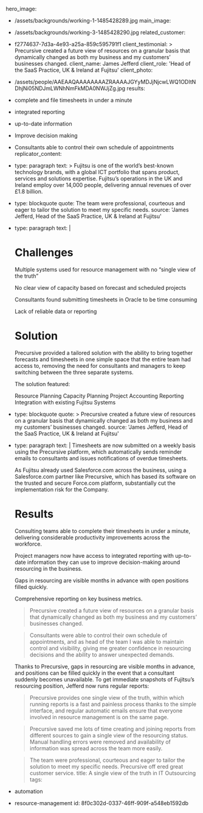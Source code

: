 hero_image:
  - /assets/backgrounds/working-1-1485428289.jpg
main_image:
  - /assets/backgrounds/working-3-1485428290.jpg
related_customer:
  - f2774637-7d3a-4e93-a25a-859c595791f1
client_testimonial: >
  Precursive created a future view of resources on a granular basis that dynamically changed as both
  my business and my customers’ businesses changed.
client_name: James Jefferd
client_role: 'Head of the SaaS Practice, UK & Ireland at Fujitsu'
client_photo:
  - /assets/people/AAEAAQAAAAAAAAZRAAAAJGYyMDJjNjcwLWQ1ODItNDhjNi05NDJmLWNhNmFkMDA0NWJjZg.jpg
results:
  - complete and file timesheets in under a minute
  - integrated reporting
  - up-to-date information
  - Improve decision making
  - Consultants able to control their own schedule of appointments
replicator_content:
  - 
    type: paragraph
    text: >
      Fujitsu is one of the world’s best-known technology brands, with a global ICT portfolio that spans
      product, services and solutions expertise. Fujitsu’s operations in the UK and Ireland employ over
      14,000 people, delivering annual revenues of over £1.8 billion.
  - 
    type: blockquote
    quote: The team were professional, courteous and eager to tailor the solution to meet my specific needs.
    source: 'James Jefferd, Head of the SaaS Practice, UK & Ireland at Fujitsu'
  - 
    type: paragraph
    text: |
      # Challenges
      
      Multiple systems used for resource management with no “single view of the truth”
      
      No clear view of capacity based on forecast and scheduled projects
      
      Consultants found submitting timesheets in Oracle to be time consuming
      
      Lack of reliable data or reporting
      
      
      # Solution
      
      Precursive provided a tailored solution with the ability to bring together forecasts and timesheets in one simple space that the entire team had access to, removing the need for consultants and managers to keep switching between the three separate systems.
      
      The solution featured:
      
      Resource Planning
      Capacity Planning
      Project Accounting
      Reporting
      Integration with existing Fujitsu Systems
  - 
    type: blockquote
    quote: >
      Precursive created a future view of resources on a granular basis that dynamically changed as both
      my business and my customers’ businesses changed.
    source: 'James Jefferd, Head of the SaaS Practice, UK & Ireland at Fujitsu'
  - 
    type: paragraph
    text: |
      Timesheets are now submitted on a weekly basis using the Precursive platform, which automatically sends reminder emails to consultants and issues notifications of overdue timesheets.
      
      As Fujitsu already used Salesforce.com across the business, using a Salesforce.com partner like Precursive, which has based its software on the trusted and secure Force.com platform, substantially cut the implementation risk for the Company.
      
      # Results
      
      Consulting teams able to complete their timesheets in under a minute, delivering considerable productivity improvements across the workforce.
      
      Project managers now have access to integrated reporting with up-to-date information they can use to improve decision-making around resourcing in the business.
      
      Gaps in resourcing are visible months in advance with open positions filled quickly.
      
      Comprehensive reporting on key business metrics.
      
      > Precursive created a future view of resources on a granular basis that dynamically changed as both my business and my customers’ businesses changed.
      
      > Consultants were able to control their own schedule of appointments, and as head of the team I was able to maintain control and visibility, giving me greater confidence in resourcing decisions and the ability to answer unexpected demands.
      
      Thanks to Precursive, gaps in resourcing are visible months in advance, and positions can be filled quickly in the event that a consultant suddenly becomes unavailable. To get immediate snapshots of Fujitsu’s resourcing position, Jefferd now runs regular reports:
      
      > Precursive provides one single view of the truth, within which running reports is a fast and painless process thanks to the simple interface, and regular automatic emails ensure that everyone involved in resource management is on the same page.
      
      > Precursive saved me lots of time creating and joining reports from different sources to gain a single view of the resourcing status. Manual handling errors were removed and availability of information was spread across the team more easily.
      
      > The team were professional, courteous and eager to tailor the solution to meet my specific needs. Precursive off ered great customer service.
title: A single view of the truth in IT Outsourcing
tags:
  - automation
  - resource-management
id: 8f0c302d-0337-46ff-909f-a548eb1592db
